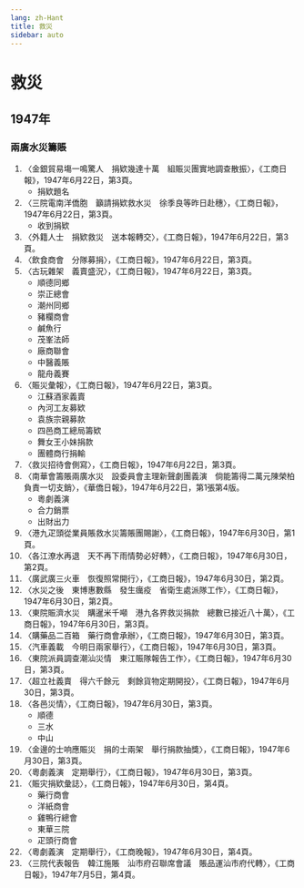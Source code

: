 ```yaml
---
lang: zh-Hant
title: 救災
sidebar: auto
---
```


# 救災
## 1947年
### 兩廣水災籌賬
1. 〈金銀貿易塲一鳴驚人　捐欵幾達十萬　組賑災團實地調查散振〉，《工商日報》，1947年6月22日，第3頁。
   - 捐欵題名
2. 〈三院電南洋僑胞　籲請捐欵救水災　徐季良等昨日赴穗〉，《工商日報》，1947年6月22日，第3頁。
   - 收到捐欵
3. 〈外籍人士　捐欵救災　送本報轉交〉，《工商日報》，1947年6月22日，第3頁。
4. 〈飲食商會　分隊募捐〉，《工商日報》，1947年6月22日，第3頁。
5. 〈古玩雜架　義賣盛況〉，《工商日報》，1947年6月22日，第3頁。
   - 順德同鄉
   - 崇正總會
   - 潮州同鄉
   - 豬欄商會
   - 鹹魚行
   - 茂峯法師
   - 廠商聯會
   - 中醫義賬
   - 龍舟義賽
6. 〈賑災彙報〉，《工商日報》，1947年6月22日，第3頁。
   - 江蘇酒家義賣
   - 內河工友募欵
   - 袁族宗親募款
   - 四邑商工總局籌欵
   - 舞女王小妹捐款
   - 團體商行捐輸
7. 〈救災招待會側寫〉，《工商日報》，1947年6月22日，第3頁。
8.  〈南華會籌賬兩廣水災　設委員會主理新聲劇團義演　倘能籌得二萬元陳榮柏負責一切支銷〉，《華僑日報》，1947年6月22日，第1張第4版。
    - 粵劇義演
    - 合力銷票
    - 出財出力
9.   〈港九疋頭從業員賬救水災籌賬團賜謝〉，《工商日報》，1947年6月30日，第1頁。
10.  〈各江潦水再退　天不再下雨情勢必好轉〉，《工商日報》，1947年6月30日，第2頁。
11.  〈廣武廣三火車　恢復照常開行〉，《工商日報》，1947年6月30日，第2頁。
12.  〈水災之後　東博惠數縣　發生癘疫　省衛生處派隊工作〉，《工商日報》，1947年6月30日，第2頁。
13.  〈東院賑濟水災　購暹米千噸　港九各界救災捐款　總數已接近八十萬〉，《工商日報》，1947年6月30日，第3頁。
14.  〈購藥品二百箱　藥行商會承辦〉，《工商日報》，1947年6月30日，第3頁。
15.  〈汽車義載　今明日兩家舉行〉，《工商日報》，1947年6月30日，第3頁。
16.  〈東院派員調查潮汕災情　東江賑隊報告工作〉，《工商日報》，1947年6月30日，第3頁。
17.  〈超立社義賣　得六千餘元　剩餘貨物定期開投〉，《工商日報》，1947年6月30日，第3頁。
18. 〈各邑災情〉，《工商日報》，1947年6月30日，第3頁。
    - 順德
    - 三水
    - 中山
19. 〈金邊的士响應賑災　捐的士兩架　舉行捐款抽獎〉，《工商日報》，1947年6月30日，第3頁。
20. 〈粵劇義演　定期舉行〉，《工商日報》，1947年6月30日，第3頁。
21. 〈賑灾捐欵彙誌〉，《工商日報》，1947年6月30日，第4頁。
    - 藥行商會
    - 洋紙商會
    - 雞鴨行總會
    - 東華三院
    - 疋頭行商會
22. 〈粵劇義演　定期舉行〉，《工商晚報》，1947年6月30日，第4頁。
23. 〈三院代表報告　韓江施賬　汕市府召聯席會議　賬品運汕市府代轉〉，《工商日報》，1947年7月5日，第4頁。
